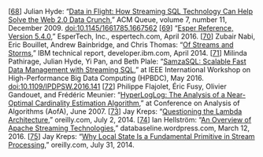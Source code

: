 [[68](ch11.html#Hyde2009jm-marker)] Julian Hyde:
“[Data in Flight: How Streaming SQL Technology
Can Help Solve the Web 2.0 Data Crunch](http://queue.acm.org/detail.cfm?id=1667562),” ACM Queue, volume 7, number 11, December 2009.
[doi:10.1145/1661785.1667562](http://dx.doi.org/10.1145/1661785.1667562) [[69](ch11.html#Esper2016-marker)] “[Esper
Reference, Version 5.4.0](http://www.espertech.com/esper/release-5.4.0/esper-reference/html_single/index.html),” EsperTech, Inc., espertech.com, April 2016. [[70](ch11.html#Nabi2014wu-marker)] Zubair Nabi, Eric Bouillet, Andrew Bainbridge, and Chris Thomas:
“[Of
Streams and Storms](https://developer.ibm.com/streamsdev/wp-content/uploads/sites/15/2014/04/Streams-and-Storm-April-2014-Final.pdf),” IBM technical report, developer.ibm.com, April 2014. [[71](ch11.html#Pathirage2016fr-marker)] Milinda Pathirage, Julian Hyde, Yi Pan, and Beth Plale:
“[SamzaSQL:
Scalable Fast Data Management with Streaming SQL](https://github.com/milinda/samzasql-hpbdc2016/blob/master/samzasql-hpbdc2016.pdf),” at IEEE International Workshop on
High-Performance Big Data Computing (HPBDC), May 2016.
[doi:10.1109/IPDPSW.2016.141](http://dx.doi.org/10.1109/IPDPSW.2016.141) [[72](ch11.html#Flajolet2007um-marker)] Philippe Flajolet, Éric Fusy, Olivier
Gandouet, and Frédéric Meunier:
“[HyperLo⁠g​Log: The Analysis
of a Near-Optimal Cardinality Estimation Algorithm](http://algo.inria.fr/flajolet/Publications/FlFuGaMe07.pdf),” at Conference on Analysis of
Algorithms (AofA), June 2007. [[73](ch11.html#Kreps2014wv_ch11-marker)] Jay Kreps:
“[Questioning the Lambda
Architecture](https://www.oreilly.com/ideas/questioning-the-lambda-architecture),” oreilly.com, July 2, 2014. [[74](ch11.html#Hellstrom2016ub-marker)] Ian Hellström:
“[An
Overview of Apache Streaming Technologies](https://databaseline.wordpress.com/2016/03/12/an-overview-of-apache-streaming-technologies/),” databaseline.wordpress.com, March 12, 2016. [[75](ch11.html#Kreps2014wm_ch11-marker)] Jay Kreps:
“[Why
Local State Is a Fundamental Primitive in Stream Processing](https://www.oreilly.com/ideas/why-local-state-is-a-fundamental-primitive-in-stream-processing),” oreilly.com, July 31, 2014.
